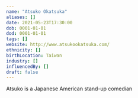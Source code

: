 ```yaml
---
name: "Atsuko Okatsuka"
aliases: []
date: 2021-05-23T17:30:00
dob: 0001-01-01
dod: 0001-01-01
tags: []
website: http://www.atsukookatsuka.com/
ethnicity: []
birthLocation: Taiwan
industry: []
influencedBy: []
draft: false
---
```


Atsuko is a Japanese American stand-up comedian
